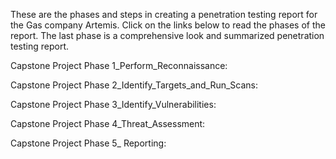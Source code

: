 These are the phases and steps in creating a penetration testing report for the Gas company Artemis. Click on the links below to read the phases of the report. The last phase is a comprehensive look and summarized penetration testing report.

Capstone Project Phase 1_Perform_Reconnaissance: 

Capstone Project Phase 2_Identify_Targets_and_Run_Scans: 

Capstone Project Phase 3_Identify_Vulnerabilities:

Capstone Project Phase 4_Threat_Assessment:

Capstone Project Phase 5_ Reporting:
